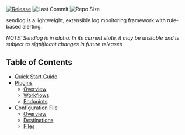 [![Release](https://img.shields.io/github/v/release/samcole8/sendlog)](https://github.com/samcole8/sendlog/releases/latest)
![Last Commit](https://img.shields.io/github/last-commit/samcole8/sendlog)
![Repo Size](https://img.shields.io/github/repo-size/samcole8/sendlog)

sendlog is a lightweight, extensible log monitoring framework with rule-based alerting.

*NOTE: Sendlog is in alpha. In its current state, it may be unstable and is subject to significant changes in future releases.*

## Table of Contents

- [Quick Start Guide](quick-start.md)
- [Plugins](plugins.md)
  - [Overview](plugins.md#overview)
  - [Workflows](plugins.md#workflows)
  - [Endpoints](plugins.md#endpoints)
- [Configuration File](configuration-file.md)
  - [Overview](configuration-file.md#overview)
  - [Destinations](configuration-file.md#destinations)
  - [Files](configuration-file.md#files)
